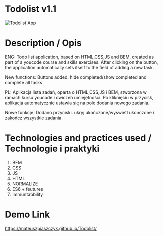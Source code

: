 # Todolist v1.1
![Todolist App](https://piaszczykstudio.pl/wp-content/uploads/2023/02/todolist-app.gif)

# Description / Opis
ENG: Todo list application, based on HTML,CSS,JS and BEM, created as part of a youcode course and skills exercises.
After clicking on the button, the application automatically sets itself to the field of adding a new task.

New functions:
Buttons added. hide completed/show completed and complete all tasks

PL: Aplikacja lista zadań, oparta o HTML,CSS,JS i BEM, stworzona w ramach kursu youcode i cwiczeń umiejętności.
Po kliknięćiu w przycisk, aplikacja automatycznie ustawia się na pole dodania nowego zadania.

Nowe funkcje:
Dodano przyciski. ukryj ukończone/wyświetl ukonczońe i zakończ wszystkie zadania

# Technologies and practices used / Technologie i praktyki
1. BEM
2. CSS
3. JS
4. HTML
5. NORMALIZE
6. ES6 + feutures
7. Immuntabbility
# Demo Link
https://mateuszpiaszczyk.github.io/Todolist/
